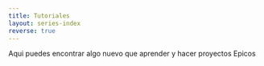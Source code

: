```yaml
---
title: Tutoriales
layout: series-index
reverse: true
---
```


Aqui puedes encontrar algo nuevo que aprender y hacer proyectos Epicos 
